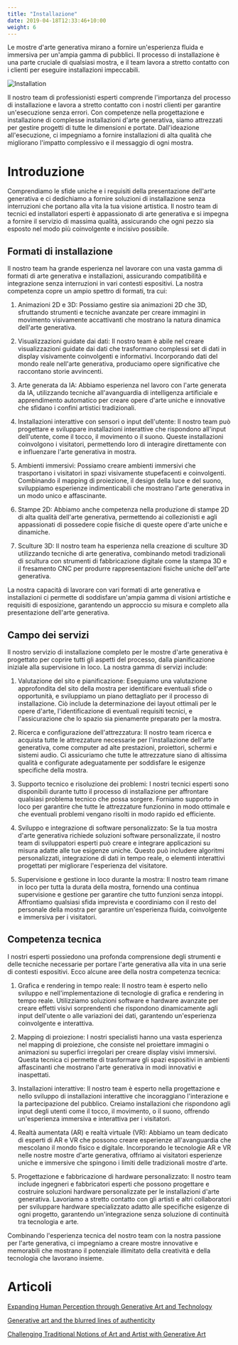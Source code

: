 ```yaml
---
title: "Installazione"
date: 2019-04-18T12:33:46+10:00
weight: 6
---
```


Le mostre d'arte generativa mirano a fornire un'esperienza fluida e immersiva per un'ampia gamma di pubblici. Il processo di installazione è una parte cruciale di qualsiasi mostra, e il team lavora a stretto contatto con i clienti per eseguire installazioni impeccabili.

![Installation](/images/illustrations/installation.png)

Il nostro team di professionisti esperti comprende l'importanza del processo di installazione e lavora a stretto contatto con i nostri clienti per garantire un'esecuzione senza errori. Con competenze nella progettazione e installazione di complesse installazioni d'arte generativa, siamo attrezzati per gestire progetti di tutte le dimensioni e portate. Dall'ideazione all'esecuzione, ci impegniamo a fornire installazioni di alta qualità che migliorano l'impatto complessivo e il messaggio di ogni mostra.

# Introduzione

Comprendiamo le sfide uniche e i requisiti della presentazione dell'arte generativa e ci dedichiamo a fornire soluzioni di installazione senza interruzioni che portano alla vita la tua visione artistica. Il nostro team di tecnici ed installatori esperti è appassionato di arte generativa e si impegna a fornire il servizio di massima qualità, assicurando che ogni pezzo sia esposto nel modo più coinvolgente e incisivo possibile.

## Formati di installazione

Il nostro team ha grande esperienza nel lavorare con una vasta gamma di formati di arte generativa e installazioni, assicurando compatibilità e integrazione senza interruzioni in vari contesti espositivi. La nostra competenza copre un ampio spettro di formati, tra cui:

1. Animazioni 2D e 3D: Possiamo gestire sia animazioni 2D che 3D, sfruttando strumenti e tecniche avanzate per creare immagini in movimento visivamente accattivanti che mostrano la natura dinamica dell'arte generativa.

2. Visualizzazioni guidate dai dati: Il nostro team è abile nel creare visualizzazioni guidate dai dati che trasformano complessi set di dati in display visivamente coinvolgenti e informativi. Incorporando dati del mondo reale nell'arte generativa, produciamo opere significative che raccontano storie avvincenti.

3. Arte generata da IA: Abbiamo esperienza nel lavoro con l'arte generata da IA, utilizzando tecniche all'avanguardia di intelligenza artificiale e apprendimento automatico per creare opere d'arte uniche e innovative che sfidano i confini artistici tradizionali.

4. Installazioni interattive con sensori o input dell'utente: Il nostro team può progettare e sviluppare installazioni interattive che rispondono all'input dell'utente, come il tocco, il movimento o il suono. Queste installazioni coinvolgono i visitatori, permettendo loro di interagire direttamente con e influenzare l'arte generativa in mostra.

5. Ambienti immersivi: Possiamo creare ambienti immersivi che trasportano i visitatori in spazi visivamente stupefacenti e coinvolgenti. Combinando il mapping di proiezione, il design della luce e del suono, sviluppiamo esperienze indimenticabili che mostrano l'arte generativa in un modo unico e affascinante.

6. Stampe 2D: Abbiamo anche competenza nella produzione di stampe 2D di alta qualità dell'arte generativa, permettendo ai collezionisti e agli appassionati di possedere copie fisiche di queste opere d'arte uniche e dinamiche.

7. Sculture 3D: Il nostro team ha esperienza nella creazione di sculture 3D utilizzando tecniche di arte generativa, combinando metodi tradizionali di scultura con strumenti di fabbricazione digitale come la stampa 3D e il fresamento CNC per produrre rappresentazioni fisiche uniche dell'arte generativa.

La nostra capacità di lavorare con vari formati di arte generativa e installazioni ci permette di soddisfare un'ampia gamma di visioni artistiche e requisiti di esposizione, garantendo un approccio su misura e completo alla presentazione dell'arte generativa.

## Campo dei servizi

Il nostro servizio di installazione completo per le mostre d'arte generativa è progettato per coprire tutti gli aspetti del processo, dalla pianificazione iniziale alla supervisione in loco. La nostra gamma di servizi include:

1. Valutazione del sito e pianificazione: Eseguiamo una valutazione approfondita del sito della mostra per identificare eventuali sfide o opportunità, e sviluppiamo un piano dettagliato per il processo di installazione. Ciò include la determinazione dei layout ottimali per le opere d'arte, l'identificazione di eventuali requisiti tecnici, e l'assicurazione che lo spazio sia pienamente preparato per la mostra.

2. Ricerca e configurazione dell'attrezzatura: Il nostro team ricerca e acquista tutte le attrezzature necessarie per l'installazione dell'arte generativa, come computer ad alte prestazioni, proiettori, schermi e sistemi audio. Ci assicuriamo che tutte le attrezzature siano di altissima qualità e configurate adeguatamente per soddisfare le esigenze specifiche della mostra.

3. Supporto tecnico e risoluzione dei problemi: I nostri tecnici esperti sono disponibili durante tutto il processo di installazione per affrontare qualsiasi problema tecnico che possa sorgere. Forniamo supporto in loco per garantire che tutte le attrezzature funzionino in modo ottimale e che eventuali problemi vengano risolti in modo rapido ed efficiente.

4. Sviluppo e integrazione di software personalizzato: Se la tua mostra d'arte generativa richiede soluzioni software personalizzate, il nostro team di sviluppatori esperti può creare e integrare applicazioni su misura adatte alle tue esigenze uniche. Questo può includere algoritmi personalizzati, integrazione di dati in tempo reale, o elementi interattivi progettati per migliorare l'esperienza del visitatore.

5. Supervisione e gestione in loco durante la mostra: Il nostro team rimane in loco per tutta la durata della mostra, fornendo una continua supervisione e gestione per garantire che tutto funzioni senza intoppi. Affrontiamo qualsiasi sfida imprevista e coordiniamo con il resto del personale della mostra per garantire un'esperienza fluida, coinvolgente e immersiva per i visitatori.

## Competenza tecnica

I nostri esperti possiedono una profonda comprensione degli strumenti e delle tecniche necessarie per portare l'arte generativa alla vita in una serie di contesti espositivi. Ecco alcune aree della nostra competenza tecnica:

1. Grafica e rendering in tempo reale: Il nostro team è esperto nello sviluppo e nell'implementazione di tecnologie di grafica e rendering in tempo reale. Utilizziamo soluzioni software e hardware avanzate per creare effetti visivi sorprendenti che rispondono dinamicamente agli input dell'utente o alle variazioni dei dati, garantendo un'esperienza coinvolgente e interattiva.

2. Mapping di proiezione: I nostri specialisti hanno una vasta esperienza nel mapping di proiezione, che consiste nel proiettare immagini o animazioni su superfici irregolari per creare display visivi immersivi. Questa tecnica ci permette di trasformare gli spazi espositivi in ambienti affascinanti che mostrano l'arte generativa in modi innovativi e inaspettati.

3. Installazioni interattive: Il nostro team è esperto nella progettazione e nello sviluppo di installazioni interattive che incoraggiano l'interazione e la partecipazione del pubblico. Creiamo installazioni che rispondono agli input degli utenti come il tocco, il movimento, o il suono, offrendo un'esperienza immersiva e interattiva per i visitatori.

4. Realtà aumentata (AR) e realtà virtuale (VR): Abbiamo un team dedicato di esperti di AR e VR che possono creare esperienze all'avanguardia che mescolano il mondo fisico e digitale. Incorporando le tecnologie AR e VR nelle nostre mostre d'arte generativa, offriamo ai visitatori esperienze uniche e immersive che spingono i limiti delle tradizionali mostre d'arte.

5. Progettazione e fabbricazione di hardware personalizzato: Il nostro team include ingegneri e fabbricatori esperti che possono progettare e costruire soluzioni hardware personalizzate per le installazioni d'arte generativa. Lavoriamo a stretto contatto con gli artisti e altri collaboratori per sviluppare hardware specializzato adatto alle specifiche esigenze di ogni progetto, garantendo un'integrazione senza soluzione di continuità tra tecnologia e arte.

Combinando l'esperienza tecnica del nostro team con la nostra passione per l'arte generativa, ci impegniamo a creare mostre innovative e memorabili che mostrano il potenziale illimitato della creatività e della tecnologia che lavorano insieme.

# Articoli

[Expanding Human Perception through Generative Art and Technology](https://medium.com/generatedart/expanding-human-perception-through-generative-art-and-technology-dd0338f9787d)

[Generative art and the blurred lines of authenticity](https://medium.com/generatedart/generative-art-and-the-blurred-lines-of-authenticity-80d5417d8c03)

[Challenging Traditional Notions of Art and Artist with Generative Art](https://medium.com/generatedart/challenging-traditional-notions-of-art-and-artist-with-generative-art-193811e3d406)
